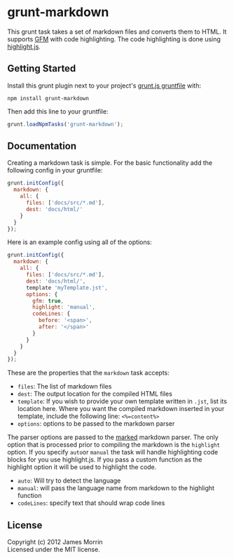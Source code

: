 # grunt-markdown

This grunt task takes a set of markdown files and converts them to HTML. It supports [GFM](http://github.github.com/github-flavored-markdown/) with code highlighting. The code highlighting is done using [highlight.js](http://softwaremaniacs.org/soft/highlight/en/).

## Getting Started
Install this grunt plugin next to your project's [grunt.js gruntfile](http://gruntjs.com/getting-started) with:

```shell
npm install grunt-markdown
```

Then add this line to your gruntfile:

```javascript
grunt.loadNpmTasks('grunt-markdown');
```

## Documentation
Creating a markdown task is simple. For the basic functionality add the following config in your gruntfile:

```javascript
grunt.initConfig({
  markdown: {
    all: {
      files: ['docs/src/*.md'],
      dest: 'docs/html/'
    }  
  }  
});

```

Here is an example config using all of the options:

```javascript
grunt.initConfig({
  markdown: {
    all: {
      files: ['docs/src/*.md'],
      dest: 'docs/html/',
      template 'myTemplate.jst',
      options: {
        gfm: true,
        highlight: 'manual',
        codeLines: {
          before: '<span>',
          after: '</span>'
        }
      }
    }  
  }  
});

```
These are the properties that the `markdown` task accepts:

* `files`: The list of markdown files
* `dest`: The output location for the compiled HTML files
* `template`: If you wish to provide your own template written in `.jst`, list its location here.  Where you want the compiled markdown inserted in your template, include the following line: `<%=content%>`
* `options`: options to be passed to the markdown parser

The parser options are passed to the [marked](https://github.com/chjj/marked) markdown parser. The only option that is processed prior to compiling the markdown is the `highlight` option. If you specify `auto`or `manual` the task will handle highlighting code blocks for you use highlight.js. If you pass a custom function as the highlight option it will be used to highlight the code.

* `auto`: Will try to detect the language
* `manual`: will pass the language name from markdown to the highlight function
* `codeLines`: specify text that should wrap code lines

## License
Copyright (c) 2012 James Morrin  
Licensed under the MIT license.
